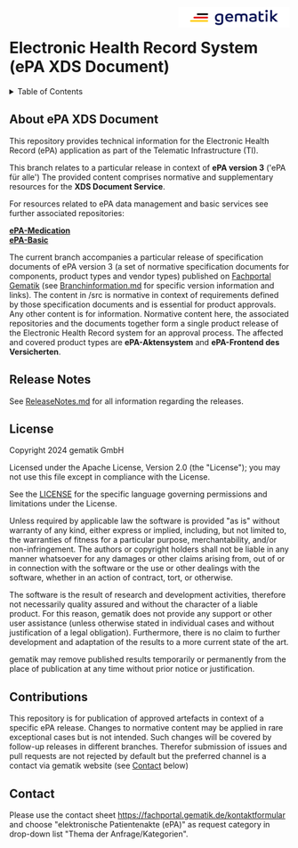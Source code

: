 <img align="right" width="200" height="37" src="images/Gematik_Logo_Flag_With_Background.png"/> <br/>
 
# Electronic Health Record System (ePA XDS Document)

<details>
  <summary>Table of Contents</summary>
  <ol>
    <li><a href="#about-epa-xds-document">About ePA XDS Document </a></li>
    <li><a href="#release-notes">Release Notes</a></li>
    <li><a href="#license">License</a></li>
    <li><a href="#contributions">Contributions</a></li>
    <li><a href="#contact">Contact</a></li>
  </ol>
</details>

## About ePA XDS Document
This repository provides technical information for the Electronic Health Record (ePA) application as part of the Telematic Infrastructure (TI).

This branch relates to a particular release in context of **ePA version 3** ('ePA für alle') 
The provided content comprises normative and supplementary resources for the **XDS Document Service**.

For resources related to ePA data management and basic services see further associated repositories:

[**ePA-Medication**](https://github.com/gematik/epa-medication/tree/ePA-3.0)</br>
[**ePA-Basic**](https://github.com/gematik/epa-basic/tree/ePA-3.0)


The current branch accompanies a particular release of specification documents of ePA version 3 (a set of normative specification documents for components, product types and vendor types) published on [Fachportal Gematik](https://fachportal.gematik.de/) (see [Branchinformation.md](./Branchinformation.md) for specific version information and links).
The content in /src is normative in context of requirements defined by those specification documents and is essential for product approvals. Any other content is for information. Normative content here, the associated repositories and the documents together form a single product release of the Electronic Health Record system for an approval process.
The affected and covered product types are **ePA-Aktensystem** and **ePA-Frontend des Versicherten**. 

## Release Notes
See [ReleaseNotes.md](./ReleaseNotes.md) for all information regarding the releases.

## License

Copyright 2024 gematik GmbH
 
Licensed under the Apache License, Version 2.0 (the "License"); you may not use this file except in compliance with the License.
 
See the [LICENSE](./LICENSE) for the specific language governing permissions and limitations under the License.
 
Unless required by applicable law the software is provided "as is" without warranty of any kind, either express or implied, including, but not limited to, the warranties of fitness for a particular purpose, merchantability, and/or non-infringement. The authors or copyright holders shall not be liable in any manner whatsoever for any damages or other claims arising from, out of or in connection with the software or the use or other dealings with the software, whether in an action of contract, tort, or otherwise.
 
The software is the result of research and development activities, therefore not necessarily quality assured and without the character of a liable product. For this reason, gematik does not provide any support or other user assistance (unless otherwise stated in individual cases and without justification of a legal obligation). Furthermore, there is no claim to further development and adaptation of the results to a more current state of the art.
 
gematik may remove published results temporarily or permanently from the place of publication at any time without prior notice or justification.


## Contributions

This repository is for publication of approved artefacts in context of a specific ePA release. Changes to normative content may be applied in rare exceptional cases but is not intended. Such changes will be covered by follow-up releases in different branches.
Therefor submission of issues and pull requests are not rejected by default but the preferred channel is a contact via gematik website (see <a href="#contact">Contact</a> below) 

## Contact

Please use the contact sheet https://fachportal.gematik.de/kontaktformular and choose "elektronische Patientenakte (ePA)" as request category in drop-down list "Thema der Anfrage/Kategorien".
